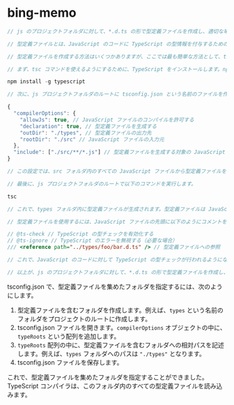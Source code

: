 # bing-memo

```js
// js のプロジェクトフォルダに対して、*.d.ts の形で型定義ファイルを作成し、適切な場所に配置するにはどうすればよいかを、サンプルコードとともに、デザイナーにもわかりやすい言葉で解説してください。

// 型定義ファイルとは、JavaScript のコードに TypeScript の型情報を付与するためのファイルです。型定義ファイルは *.d.ts という拡張子を持ちます。型定義ファイルを作成することで、JavaScript のコードの品質や可読性を向上させることができます。

// 型定義ファイルを作成する方法はいくつかありますが、ここでは最も簡単な方法として、tsc コマンドを使って自動的に生成する方法を紹介します。tsc コマンドは TypeScript のコンパイラであり、JavaScript のコードから型定義ファイルを生成する機能を持ちます。

// まず、tsc コマンドを使えるようにするために、TypeScript をインストールします。npm を使ってグローバルにインストールする場合は、以下のコマンドを実行します。

npm install -g typescript

// 次に、js プロジェクトフォルダのルートに tsconfig.json という名前のファイルを作成します。このファイルは TypeScript の設定ファイルであり、型定義ファイルの生成方法や出力先などを指定します。以下は tsconfig.json の例です。

{
  "compilerOptions": {
    "allowJs": true, // JavaScript ファイルのコンパイルを許可する
    "declaration": true, // 型定義ファイルを生成する
    "outDir": "./types", // 型定義ファイルの出力先
    "rootDir": "./src" // JavaScript ファイルの入力元
  },
  "include": ["./src/**/*.js"] // 型定義ファイルを生成する対象の JavaScript ファイル
}

// この設定では、src フォルダ内のすべての JavaScript ファイルから型定義ファイルを生成し、types フォルダに出力することを指示しています。また、allowJs オプションを true にすることで、JavaScript ファイルのコンパイルを許可しています。

// 最後に、js プロジェクトフォルダのルートで以下のコマンドを実行します。

tsc

// これで、types フォルダ内に型定義ファイルが生成されます。型定義ファイルは JavaScript ファイルと同じ名前と階層構造を持ちます。例えば、src/foo/bar.js からは types/foo/bar.d.ts が生成されます。

// 型定義ファイルを使用するには、JavaScript ファイルの先頭に以下のようにコメントを追加します。

// @ts-check // TypeScript の型チェックを有効化する
// @ts-ignore // TypeScript のエラーを無視する（必要な場合）
/// <reference path="../types/foo/bar.d.ts" /> // 型定義ファイルへの参照

// これで、JavaScript のコードに対して TypeScript の型チェックが行われるようになります。型チェックはエディタや IDE でサポートされている場合が多く、コード中の型エラーや補完機能などが利用できるようになります。

// 以上が、js のプロジェクトフォルダに対して、*.d.ts の形で型定義ファイルを作成し、適切な場所に配置する方法です。デザイナーの方にもわかりやすく説明できたでしょうか。もし不明な点や質問がありましたら、お気軽にお尋ねください。
```

tsconfig.json で、型定義ファイルを集めたフォルダを指定するには、次のようにします。

1. 型定義ファイルを含むフォルダを作成します。例えば、`types` という名前のフォルダをプロジェクトのルートに作成します。
2. tsconfig.json ファイルを開きます。`compilerOptions` オブジェクトの中に、`typeRoots` という配列を追加します。
3. `typeRoots` 配列の中に、型定義ファイルを含むフォルダへの相対パスを記述します。例えば、`types` フォルダへのパスは `"./types"` となります。
4. tsconfig.json ファイルを保存します。

これで、型定義ファイルを集めたフォルダを指定することができました。TypeScript コンパイラは、このフォルダ内のすべての型定義ファイルを読み込みます。

